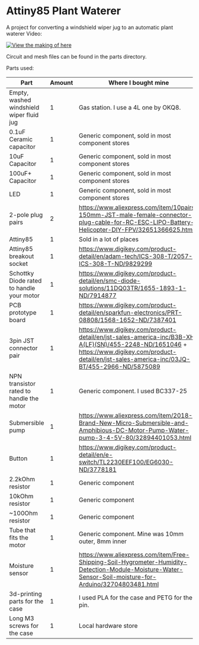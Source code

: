# Attiny85 Plant Waterer
A project for converting a windshield wiper jug to an automatic plant waterer
Video:

[![View the making of here](https://img.youtube.com/vi/axagDO8AKSI/0.jpg)](https://www.youtube.com/watch?v=axagDO8AKSI)

Circuit and mesh files can be found in the parts directory.

Parts used:

| Part | Amount | Where I bought mine |
|---|---|---|
| Empty, washed windshield wiper fluid jug | 1 | Gas station. I use a 4L one by OKQ8. |
| 0.1uF Ceramic capacitor | 1 | Generic component, sold in most component stores |
| 10uF Capacitor | 1 | Generic component, sold in most component stores |
| 100uF+ Capacitor | 1 | Generic component, sold in most component stores |
| LED | 1 | Generic component, sold in most component stores |
| 2-pole plug pairs | 2 | https://www.aliexpress.com/item/10pairs-150mm-JST-male-female-connector-plug-cable-for-RC-ESC-LIPO-Battery-Helicopter-DIY-FPV/32651366625.html |
| Attiny85 | 1 | Sold in a lot of places |
| Attiny85 breakout socket | 1 | https://www.digikey.com/product-detail/en/adam-tech/ICS-308-T/2057-ICS-308-T-ND/9829299 |
| Schottky Diode rated to handle your motor | 1 | https://www.digikey.com/product-detail/en/smc-diode-solutions/11DQ03TR/1655-1893-1-ND/7914877 |
| PCB prototype board | 1 | https://www.digikey.com/product-detail/en/sparkfun-electronics/PRT-08808/1568-1652-ND/7387401 |
| 3pin JST connector pair | 1 | https://www.digikey.com/product-detail/en/jst-sales-america-inc/B3B-XH-A(LF)(SN)/455-2248-ND/1651046 + https://www.digikey.com/product-detail/en/jst-sales-america-inc/03JQ-BT/455-2966-ND/5875089 |
| NPN transistor rated to handle the motor | 1 | Generic component. I used BC337-25 |
| Submersible pump | 1 | https://www.aliexpress.com/item/2018-Brand-New-Micro-Submersible-and-Amphibious-DC-Motor-Pump-Water-pump-3-4-5V-80/32894401053.html |
| Button | 1 | https://www.digikey.com/product-detail/en/e-switch/TL2230EEF100/EG6030-ND/3778181 |
| 2.2kOhm resistor | 1 | Generic component |
| 10kOhm resistor | 1 | Generic component |
| ~100Ohm resistor | 1 | Generic component |
| Tube that fits the motor | 1 | Generic component. Mine was 10mm outer, 8mm inner |
| Moisture sensor | 1 | https://www.aliexpress.com/item/Free-Shipping-Soil-Hygrometer-Humidity-Detection-Module-Moisture-Water-Sensor-Soil-moisture-for-Arduino/32704803481.html |
| 3d-printing parts for the case | 1 | I used PLA for the case and PETG for the pin. |
| Long M3 screws for the case | 1 | Local hardware store |

